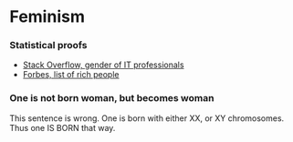 # Feminism

### Statistical proofs

- [Stack Overflow, gender of IT professionals](https://insights.stackoverflow.com/survey/2021#section-demographics-gender)
- [Forbes, list of rich people](https://www.forbes.com/real-time-billionaires/)

### One is not born woman, but becomes woman

This sentence is wrong. One is born with either XX, or XY chromosomes. Thus one IS BORN that way.
